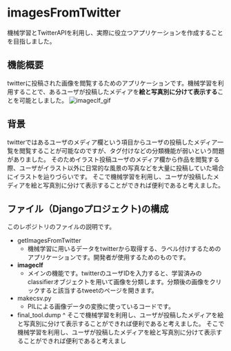 # imagesFromTwitter
機械学習とTwitterAPIを利用し、実際に役立つアプリケーションを作成することを目指しました。

## 機能概要
twitterに投稿された画像を閲覧するためのアプリケーションです。機械学習を利用することで、あるユーザが投稿したメディアを**絵と写真別に分けて表示する**ことを可能としました。
![imageclf_gif](https://github.com/Kyutatsu/imagesFromTwitter/blob/staticfiles/imageclf4.gif)

## 背景
twitterではあるユーザのメディア欄という項目からユーザの投稿したメディア一覧を閲覧することが可能なのですが、タグ付けなどの分類機能が弱いという問題がありました。
そのためイラスト投稿ユーザのメディア欄から作品を閲覧する際、ユーザがイラスト以外に日常的な風景の写真などを大量に投稿していた場合にイラストを辿りづらいです。
そこで機械学習を利用し、ユーザが投稿したメディアを絵と写真別に分けて表示することができれば便利であると考えました。


## ファイル（Djangoプロジェクト)の構成
このレポジトリのファイルの説明です。
- getImagesFromTwitter
  - 機械学習に用いるデータをtwitterから取得する、ラベル付けするためのアプリケーションです。開発者が使用するためのものです。
- **imageclf**
  - メインの機能です。twitterのユーザIDを入力すると、学習済みのclassifierオブジェクトを用いて画像を分類します。分類後の画像をクリックすると該当するtweetのページを開きます。
- makecsv.py
  - PILによる画像データの変換に使っているコードです。
- final_tool.dump
  ^
そこで機械学習を利用し、ユーザが投稿したメディアを絵と写真別に分けて表示することができれば便利であると考えました。 
そこで機械学習を利用し、ユーザが投稿したメディアを絵と写真別に分けて表示することができれば便利であると考えまし

